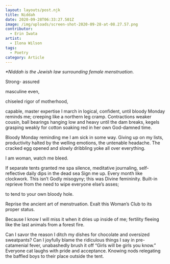 ```yaml
---
layout: layouts/post.njk
title: Niddah
date: 2020-09-28T06:33:27.501Z
image: /img/uploads/screen-shot-2020-09-28-at-08.27.57.png
contributor:
  - Erin Iwata
artist:
  - Ilona Wilson
tags:
  - Poetry
category: Article
---
```

*\*Niddah is the Jewish law surrounding female menstruation.*

Strong- assured

masculine even,

chiseled rigor of motherhood,

capable, master expertise
I march in logical, 
confident,
until
bloody Monday 
reminds me;
creeping like 
a northern leg 
cramp.
Contractions
weaker cousin,
ball bearings 
hanging low 
and heavy
until the dam breaks,
kegels grasping 
weakly for cotton
soaking red
in her own 
God-damned
time. 

Bloody Monday 
reminding me
I am sick 
in some way.
Giving up 
on my lists,
productivity 
halted by the welling
emotions,
the untenable headache.
The cracked egg 
opened and slowly 
dribbling yoke
all over everything. 

I am woman, watch me bleed.

If separate tents granted me spa silence,
meditative journaling, 
self-reflective
daily dips in the dead sea
Sign    me    up.
Every month like clockwork.
This isn’t Godly misogyny; 
this was Divine femininity. 
Built-in reprieve from the need 
to wipe everyone else’s asses;

to tend to your own bloody hole.

Reprise the ancient art of menstruation.
Exalt this Woman’s Club to its proper status.

Because I know I will miss it
when it dries up inside of me;
fertility fleeing like the last 
animals from a forest fire.

Can I savor the reason 
I ditch my dishes for chocolate 
and oversized sweatpants?
Can I joyfully blame 
the ridiculous things I say
in pre-catamenial fever,
unabashedly brush it off 
“Girls will be girls you know.” 
Everyone cat laughs with pride
and acceptance. Knowing nods
relegating the baffled boys 
to their place
outside    the    tent.